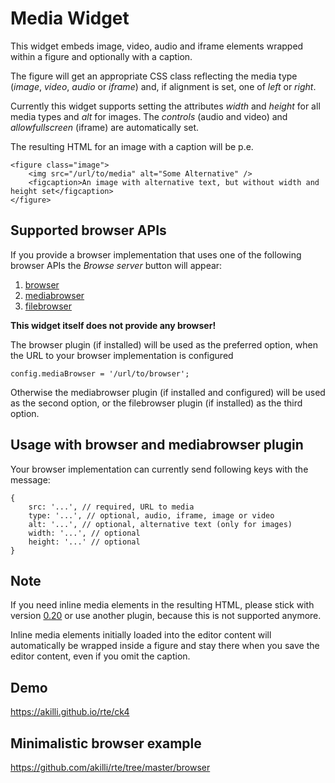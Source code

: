 # Media Widget

This widget embeds image, video, audio and iframe elements wrapped within a figure and optionally with a caption.

The figure will get an appropriate CSS class reflecting the media type (*image*, *video*, *audio* or *iframe*) and, if alignment is set, one of *left* or *right*.

Currently this widget supports setting the attributes *width* and *height* for all media types and *alt* for images. The *controls* (audio and video) and *allowfullscreen* (iframe) are automatically set.

The resulting HTML for an image with a caption will be p.e.

    <figure class="image">
        <img src="/url/to/media" alt="Some Alternative" />
        <figcaption>An image with alternative text, but without width and height set</figcaption>
    </figure>

## Supported browser APIs

If you provide a browser implementation that uses one of the following browser APIs the _Browse server_ button will appear:

1. [browser](https://ckeditor.com/cke4/addon/browser) 
2. [mediabrowser](https://ckeditor.com/cke4/addon/mediabrowser) 
3. [filebrowser](https://ckeditor.com/cke4/addon/filebrowser)

**This widget itself does not provide any browser!**

The browser plugin (if installed) will be used as the preferred option, when the URL to your browser implementation is configured

    config.mediaBrowser = '/url/to/browser';

Otherwise the mediabrowser plugin (if installed and configured) will be used as the second option, or the filebrowser plugin (if installed) as the third option.

## Usage with browser and mediabrowser plugin

Your browser implementation can currently send following keys with the message:

    {
        src: '...', // required, URL to media
        type: '...', // optional, audio, iframe, image or video
        alt: '...', // optional, alternative text (only for images)
        width: '...', // optional
        height: '...' // optional
    }

## Note

If you need inline media elements in the resulting HTML, please stick with version [0.20](https://download.ckeditor.com/media/releases/media_0.20.zip) or use another plugin, because this is not supported anymore.

Inline media elements initially loaded into the editor content will automatically be wrapped inside a figure and stay there when you save the editor content, even if you omit the caption.

## Demo

https://akilli.github.io/rte/ck4

## Minimalistic browser example

https://github.com/akilli/rte/tree/master/browser
